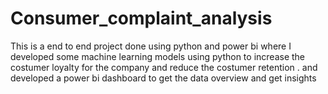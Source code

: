 # Consumer_complaint_analysis
This is a end to end project done using python and power bi where I developed some machine learning models using python to increase the costumer loyalty for the company and reduce the costumer retention . and developed a power bi dashboard to get the data overview and get insights 
